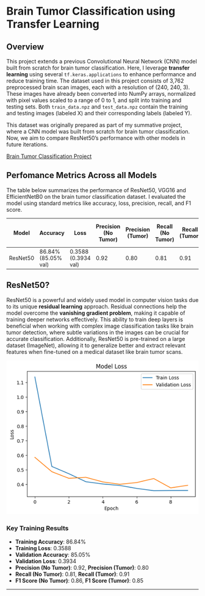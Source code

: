 # Brain Tumor Classification using Transfer Learning

## Overview

This project extends a previous Convolutional Neural Network (CNN) model built from scratch for brain tumor classification. Here, I leverage **transfer learning** using several `tf.keras.applications` to enhance performance and reduce training time. The dataset used in this project consists of 3,762 preprocessed brain scan images, each with a resolution of (240, 240, 3). These images have already been converted into NumPy arrays, normalized with pixel values scaled to a range of 0 to 1, and split into training and testing sets. Both `train_data.npz` and `test_data.npz` contain the training and testing images (labeled X) and their corresponding labels (labeled Y).

This dataset was originally prepared as part of my summative project, where a CNN model was built from scratch for brain tumor classification. Now, we aim to compare ResNet50’s performance with other models in future iterations.

[Brain Tumor Classification Project](https://github.com/kayc0des/brain_tumor_model)

## Perfomance Metrics Across all Models

The table below summarizes the performance of ResNet50, VGG16 and EfficientNetB0 on the brain tumor classification dataset. I evaluated the model using standard metrics like accuracy, loss, precision, recall, and F1 score. 

| Model     | Accuracy | Loss  | Precision (No Tumor) | Precision (Tumor) | Recall (No Tumor) | Recall (Tumor) | F1 Score (No Tumor) | F1 Score (Tumor) |
|-----------|----------|-------|----------------------|-------------------|-------------------|----------------|---------------------|------------------|
| ResNet50  | 86.84% (85.05% val)  | 0.3588 (0.3934 val)| 0.92                 | 0.80              | 0.81              | 0.91           | 0.86                | 0.85             |


## ResNet50?

ResNet50 is a powerful and widely used model in computer vision tasks due to its unique **residual learning** approach. Residual connections help the model overcome the **vanishing gradient problem**, making it capable of training deeper networks effectively. This ability to train deep layers is beneficial when working with complex image classification tasks like brain tumor detection, where subtle variations in the images can be crucial for accurate classification. Additionally, ResNet50 is pre-trained on a large dataset (ImageNet), allowing it to generalize better and extract relevant features when fine-tuned on a medical dataset like brain tumor scans.

![Training History](img/resnet50_history.png)

### Key Training Results

- **Training Accuracy**: 86.84%
- **Training Loss**: 0.3588
- **Validation Accuracy**: 85.05%
- **Validation Loss**: 0.3934
- **Precision (No Tumor)**: 0.92, **Precision (Tumor)**: 0.80
- **Recall (No Tumor)**: 0.81, **Recall (Tumor)**: 0.91
- **F1 Score (No Tumor)**: 0.86, **F1 Score (Tumor)**: 0.85

---